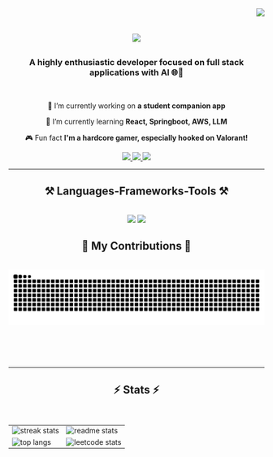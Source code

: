 <img align="right" src="https://visitor-badge.laobi.icu/badge?page_id=reysree.reysree"/>

<h1 align="center">
    <img src="https://readme-typing-svg.herokuapp.com/?font=Righteous&size=35&center=true&vCenter=true&width=500&height=70&duration=3000&lines=Hi+There!+👋;+I'm+Sreeram+Bangaru!;" />
</h1>

<h3 align="center">A highly enthusiastic developer focused on full stack applications with AI 🌐🤖</h3>

<br/>

<div align="center">
 
 🔭 I’m currently working on **a student companion app**
 
 🌱 I’m currently learning **React, Springboot, AWS, LLM**

🎮 Fun fact **I'm a hardcore gamer, especially hooked on Valorant!**

 </div>


 <div align="center"> 
  <a href="mailto:sreeram.bangaroo@gmail.com">
    <img src="https://img.shields.io/badge/Gmail-333333?style=for-the-badge&logo=gmail&logoColor=red" />
  </a>

  <a href="https://www.linkedin.com/in/sreerambangaru" target="_blank">
    <img src="https://img.shields.io/badge/LinkedIn-0077B5?style=for-the-badge&logo=linkedin&logoColor=white" target="_blank" />
  </a>
  <a href="https://reysree.github.io/LandingPage" target="_blank">
     <img src="https://img.shields.io/badge/Portfolio-FF5722?style=for-the-badge&logo=todoist&logoColor=white" target="_blank" /> <!-- sqlite, safari, google-chrome are other good icon options -->
  </a>
</div>

<hr/>

<h2 align="center">⚒️ Languages-Frameworks-Tools ⚒️</h2>
<br/>
<div align="center">
    <img src="https://skillicons.dev/icons?i=spring,react,bootstrap,mui,html,css,vscode,github,tailwind,git" />
    <img src="https://skillicons.dev/icons?i=java,nodejs,python,javascript,typescript,firebase,mongodb,nextjs,mysql,flask" /><br>
</div>

<div align="center">
  <h2>🐍 My Contributions 🐍</h2>
  <br>
  <img alt="snake eating my contributions" src="https://raw.githubusercontent.com/reysree/reysree/output/github-contribution-grid-snake.svg" />
  
  <br/><br/><br/>
</div>

<hr/>

<h2 align="center">⚡ Stats ⚡</h2>
<br>
<!-- <div align=center>
  <img width=390 src="https://github-readme-streak-stats-salesp07.vercel.app/?user=reysree&count_private=true&theme=react&border_radius=10" alt="streak stats"/>
<img width=390 src="https://github-readme-stats-salesp07.vercel.app/api?username=reysree&count_private=true&show_icons=true&theme=react&rank_icon=github&border_radius=10" alt="readme stats" />
  <br/>
    <img width=390 src="https://github-readme-stats-salesp07.vercel.app/api/top-langs/?username=reysree&hide=HTML&langs_count=8&layout=compact&theme=react&border_radius=10&size_weight=0.5&count_weight=0.5&exclude_repo=github-readme-stats" alt="top langs" />
    <img width=390 src="https://leetcard.jacoblin.cool/reysree?theme=nord)"/>
</div>--> 
<div align="center">
  <table border="0">
    <tr>
      <td>
        <img width="390" height="200" src="https://github-readme-streak-stats-salesp07.vercel.app/?user=reysree&count_private=true&theme=react&border_radius=10" alt="streak stats"/>
      </td>
      <td>
        <img width="390" height="200" src="https://github-readme-stats-salesp07.vercel.app/api?username=reysree&count_private=true&show_icons=true&theme=react&rank_icon=github&border_radius=10" alt="readme stats" />
      </td>
    </tr>
    <tr>
      <td>
        <img width="390" height="200" src="https://github-readme-stats-salesp07.vercel.app/api/top-langs/?username=reysree&hide=HTML&langs_count=8&layout=compact&theme=react&border_radius=10&size_weight=0.5&count_weight=0.5&exclude_repo=github-readme-stats" alt="top langs" />
      </td>
      <td>
        <img width="390" height="200" src="https://leetcard.jacoblin.cool/reysree?border=0&radius=20" alt="leetcode stats" />
      </td>
    </tr>
  </table>
</div>
<br/><br/>
<!--
**reysree/reysree** is a ✨ _special_ ✨ repository because its `README.md` (this file) appears on your GitHub profile.

Here are some ideas to get you started:

- 🔭 I’m currently working on ...
- 🌱 I’m currently learning ...
- 👯 I’m looking to collaborate on ...
- 🤔 I’m looking for help with ...
- 💬 Ask me about ...
- 📫 How to reach me: ...
- 😄 Pronouns: ...
- ⚡ Fun fact: ...
-->
